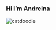 ### Hi I’m Andreina 
![catdoodle](https://user-images.githubusercontent.com/65917157/91773893-3f2ced80-ebad-11ea-9495-6815dba1ceb4.png)
<!--
**Andreina26/Andreina26** is a ✨ _special_ ✨ repository because its `README.md` (this file) appears on your GitHub profile.

Here are some ideas to get you started:

- 🔭 I’m currently working on ...
- 🌱 I’m currently learning ...
- 👯 I’m looking to collaborate on ...
- 🤔 I’m looking for help with ...
- 💬 Ask me about ...
- 📫 How to reach me: ...
- 😄 Pronouns: ...
- ⚡ Fun fact: ...
-->
